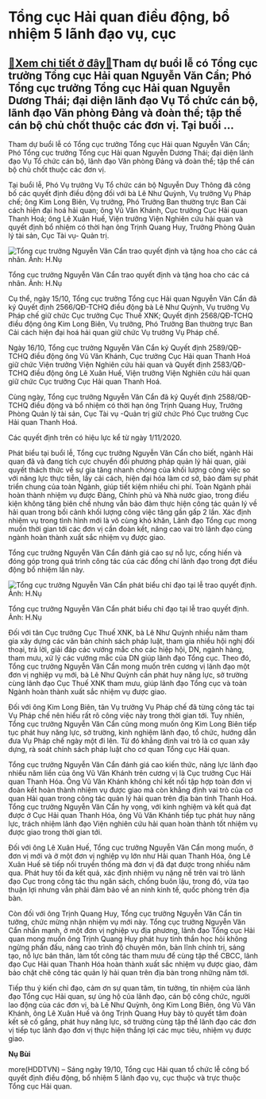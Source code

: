 Tổng cục Hải quan điều động, bổ nhiệm 5 lãnh đạo vụ, cục
========================================================

[:gift:Xem chi tiết ở đây:gift:](https://hddtvn.com/tong-cuc-hai-quan-dieu-dong-bo-nhiem-5-lanh-dao-vu-cuc/)Tham dự buổi lễ có Tổng cục trưởng Tổng cục Hải quan Nguyễn Văn Cẩn; Phó Tổng cục trưởng Tổng cục Hải quan Nguyễn Dương Thái; đại diện lãnh đạo Vụ Tổ chức cán bộ, lãnh đạo Văn phòng Đảng và đoàn thể; tập thể cán bộ chủ chốt thuộc các đơn vị. Tại buổi …
------------------------------------------------------------------------------------------------------------------------------------------------------------------------------------------------------------------------------------------------------------


Tham dự buổi lễ có Tổng cục trưởng Tổng cục Hải quan Nguyễn Văn Cẩn; Phó Tổng cục trưởng Tổng cục Hải quan Nguyễn Dương Thái; đại diện lãnh đạo Vụ Tổ chức cán bộ, lãnh đạo Văn phòng Đảng và đoàn thể; tập thể cán bộ chủ chốt thuộc các đơn vị.


Tại buổi lễ, Phó Vụ trưởng Vụ Tổ chức cán bộ Nguyễn Duy Thông đã công bố các quyết định điều động đối với bà Lê Như Quỳnh, Vụ trưởng Vụ Pháp chế; ông Kim Long Biên, Vụ trưởng, Phó Trưởng Ban thường trực Ban Cải cách hiện đại hoá hải quan; ông Vũ Văn Khánh, Cục trưởng Cục Hải quan Thanh Hoá; ông Lê Xuân Huế, Viện trưởng Viện Nghiên cứu hải quan và quyết định bổ nhiệm có thời hạn ông Trịnh Quang Huy, Trưởng Phòng Quản lý tài sản, Cục Tài vụ- Quản trị.





![Tổng cục trưởng Nguyễn Văn Cẩn trao quyết định và tặng hoa cho các cá nhân. Ảnh: H.Nụ](https://haiquanonline.com.vn/stores/news_dataimages/nubt/102020/19/10/in_article/IMG_0132.jpg?rt=20201019105815 "Tổng cục trưởng Nguyễn Văn Cẩn trao quyết định và tặng hoa cho các cá nhân. Ảnh: H.Nụ")


Tổng cục trưởng Nguyễn Văn Cẩn trao quyết định và tặng hoa cho các cá nhân. Ảnh: H.Nụ



Cụ thể, ngày 15/10, Tổng cục trưởng Tổng cục Hải quan Nguyễn Văn Cẩn đã ký Quyết định 2566/QĐ-TCHQ điều động bà Lê Như Quỳnh, Vụ trưởng Vụ Pháp chế giữ chức Cục trưởng Cục Thuế XNK; Quyết định 2568/QĐ-TCHQ điều động ông Kim Long Biên, Vụ trưởng, Phó Trưởng Ban thường trực Ban Cải cách hiện đại hoá hải quan giữ chức Vụ trưởng Vụ Pháp chế.


Ngày 16/10, Tổng cục trưởng Nguyễn Văn Cẩn ký Quyết định 2589/QĐ-TCHQ điều động ông Vũ Văn Khánh, Cục trưởng Cục Hải quan Thanh Hoá giữ chức Viện trưởng Viện Nghiên cứu hải quan và Quyết định 2583/QĐ-TCHQ điều động ông Lê Xuân Huế, Viện trưởng Viện Nghiên cứu hải quan giữ chức Cục trưởng Cục Hải quan Thanh Hoá.


Cùng ngày, Tổng cục trưởng Nguyễn Văn Cẩn đã ký Quyết định 2588/QĐ-TCHQ điều động và bổ nhiệm có thời hạn ông Trịnh Quang Huy, Trưởng Phòng Quản lý tài sản, Cục Tài vụ -Quản trị giữ chức Phó Cục trưởng Cục Hải quan Thanh Hoá.


Các quyết định trên có hiệu lực kể từ ngày 1/11/2020.


Phát biểu tại buổi lễ, Tổng cục trưởng Nguyễn Văn Cẩn cho biết, ngành Hải quan đã và đang tích cực chuyển đổi phương pháp quản lý hải quan, giải quyết thách thức về sự gia tăng nhanh chóng của khối lượng công việc so với năng lực thực tiễn, lấy cải cách, hiện đại hóa làm cơ sở, bảo đảm sự phát triển chung của toàn Ngành, giúp tiết kiệm nhiều chi phí. Toàn Ngành phải hoàn thành nhiệm vụ được Đảng, Chính phủ và Nhà nước giao, trong điều kiện không tăng biên chế nhưng vẫn bảo đảm thực hiện công tác quản lý về hải quan trong bối cảnh khối lượng công việc tăng gần gấp 2 lần. Xác định nhiệm vụ trong tình hình mới là vô cùng khó khăn, Lãnh đạo Tổng cục mong muốn thời gian tới các đơn vị cần đoàn kết, nâng cao vai trò lãnh đạo cùng ngành hoàn thành xuất sắc nhiệm vụ được giao.


Tổng cục trưởng Nguyễn Văn Cẩn đánh giá cao sự nỗ lực, cống hiến và đóng góp trong quá trình công tác của các đồng chí lãnh đạo trong đợt điều động bổ nhiệm lần này.





![Tổng cục trưởng Nguyễn Văn Cẩn phát biểu chỉ đạo tại lễ trao quyết định. Ảnh: H.Nụ](https://haiquanonline.com.vn/stores/news_dataimages/nubt/102020/19/10/in_article/IMG_0138.jpg?rt=20201019105941 "Tổng cục trưởng Nguyễn Văn Cẩn phát biểu chỉ đạo tại lễ trao quyết định. Ảnh: H.Nụ")


Tổng cục trưởng Nguyễn Văn Cẩn phát biểu chỉ đạo tại lễ trao quyết định. Ảnh: H.Nụ



Đối với tân Cục trưởng Cục Thuế XNK, bà Lê Như Quỳnh nhiều năm tham gia xây dựng các văn bản chính sách pháp luật, tham gia nhiều hội nghị đối thoại, trả lời, giải đáp các vướng mắc cho các hiệp hội, DN, ngành hàng, tham mưu, xử lý các vướng mắc của DN giúp lãnh đạo Tổng cục. Theo đó, Tổng cục trưởng Nguyễn Văn Cẩn mong muốn trên cương vị lãnh đạo một đơn vị nghiệp vụ mới, bà Lê Như Quỳnh cần phát huy năng lực, sở trường cùng lãnh đạo Cục Thuế XNK tham mưu, giúp lãnh đạo Tổng cục và toàn Ngành hoàn thành xuất sắc nhiệm vụ được giao.


Đối với ông Kim Long Biên, tân Vụ trưởng Vụ Pháp chế đã từng công tác tại Vụ Pháp chế nên hiểu rất rõ công việc này trong thời gian tới. Tuy nhiên, Tổng cục trưởng Nguyễn Văn Cẩn cũng mong muốn ông Kim Long Biên tiếp tục phát huy năng lực, sở trường, kinh nghiệm lãnh đạo, tổ chức, hướng dẫn đưa Vụ Pháp chế ngày một đi lên. Từ đó khẳng định vai trò là cơ quan xây dựng, rà soát chính sách pháp luật cho cơ quan Tổng cục Hải quan.


Tổng cục trưởng Nguyễn Văn Cẩn đánh giá cao kiến thức, năng lực lãnh đạo nhiều năm liền của ông Vũ Văn Khánh trên cương vị là Cục trưởng Cục Hải quan Thanh Hóa. Ông Vũ Văn Khánh không chỉ kết nối tập hợp toàn đơn vị đoàn kết hoàn thành nhiệm vụ được giao mà còn khẳng định vai trò của cơ quan Hải quan trong công tác quản lý hải quan trên địa bàn tỉnh Thanh Hoá. Tổng cục trưởng Nguyễn Văn Cẩn hy vọng, với kinh nghiệm và kết quả đạt được ở Cục Hải quan Thanh Hóa, ông Vũ Văn Khánh tiếp tục phát huy năng lực, trách nhiệm lãnh đạo Viện nghiên cứu hải quan hoàn thành tốt nhiệm vụ được giao trong thời gian tới.


Đối với ông Lê Xuân Huế, Tổng cục trưởng Nguyễn Văn Cẩn mong muốn, ở đơn vị mới và ở một đơn vị nghiệp vụ lớn như Hải quan Thanh Hóa, ông Lê Xuân Huế sẽ tiếp nối truyền thống mà đơn vị đã đạt được trong nhiều năm qua. Phát huy tối đa kết quả, xác định nhiệm vụ nặng nề trên vai trò lãnh đạo Cục trong công tác thu ngân sách, chống buôn lậu, trong đó, vừa tạo thuận lợi nhưng vẫn phải đảm bảo về an ninh kinh tế, quốc phòng trên địa bàn.


Còn đối với ông Trịnh Quang Huy, Tổng cục trưởng Nguyễn Văn Cẩn tin tưởng, chức mừng nhận nhiệm vụ mới này. Tổng cục trưởng Nguyễn Văn Cẩn nhấn mạnh, ở một đơn vị nghiệp vụ địa phương, lãnh đạo Tổng cục Hải quan mong muốn ông Trịnh Quang Huy phát huy tinh thần học hỏi không ngừng phấn đấu, nâng cao trình độ chuyên môn, bản lĩnh chính trị, sáng tạo, nỗ lực bản thân, làm tốt công tác tham mưu để cùng tập thể CBCC, lãnh đạo Cục Hải quan Thanh Hóa hoàn thành xuất sắc nhiệm vụ được giao, đảm bảo chặt chẽ công tác quản lý hải quan trên địa bàn trong những năm tới.


Tiếp thu ý kiến chỉ đạo, cảm ơn sự quan tâm, tin tưởng, tín nhiệm của lãnh đạo Tổng cục Hải quan, sự ủng hộ của lãnh đạo, cán bộ công chức, người lao động của các đơn vị, bà Lê Như Quỳnh, ông Kim Long Biên, ông Vũ Văn Khánh, ông Lê Xuân Huế và ông Trịnh Quang Huy bày tỏ quyết tâm đoàn kết sẽ cố gắng, phát huy năng lực, sở trường cùng tập thể lãnh đạo các đơn vị tiếp tục lãnh đạo đơn vị thực hiện thắng lợi các mục tiêu, nhiệm vụ được giao.




**Nụ Bùi**



more(HDDTVN) – Sáng ngày 19/10, Tổng cục Hải quan tổ chức lễ công bố quyết định điều động, bổ nhiệm 5 lãnh đạo vụ, cục thuộc và trực thuộc Tổng cục Hải quan.


